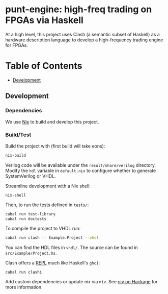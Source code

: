 <!-- omit in toc -->
# punt-engine: high-freq trading on FPGAs via Haskell

At a high level, this project uses Clash (a semantic subset of Haskell) as a hardware description language to develop a high-frequency trading engine for FPGAs. 

<!-- omit in toc -->
# Table of Contents
- [Development](#development)

## Development

### Dependencies

We use [Nix](https://nixos.org/download/) to build and develop this project.

### Build/Test

Build the project with (first build will take eons):

```bash
nix-build
```

Verilog code will be available under the `result/share/verilog` directory.
Modify the `hdl` variable in `default.nix` to configure whether to generate
SystemVerilog or VHDL.

Streamline development with a Nix shell:

```
nix-shell
```

Then, to run the tests defined in `tests/`:

```bash
cabal run test-library
cabal run doctests
```

To compile the project to VHDL run:

```bash
cabal run clash -- Example.Project --vhdl
```

You can find the HDL files in `vhdl/`. The source can be found in `src/Example/Project.hs`.

Clash offers a [REPL](https://en.wikipedia.org/wiki/Read%E2%80%93eval%E2%80%93print_loop) much like Haskell's `ghci`:

```
cabal run clashi
```

Add custom dependencies or update nix via `niv`. See [niv on Hackage](https://hackage.haskell.org/package/niv) for more information.
